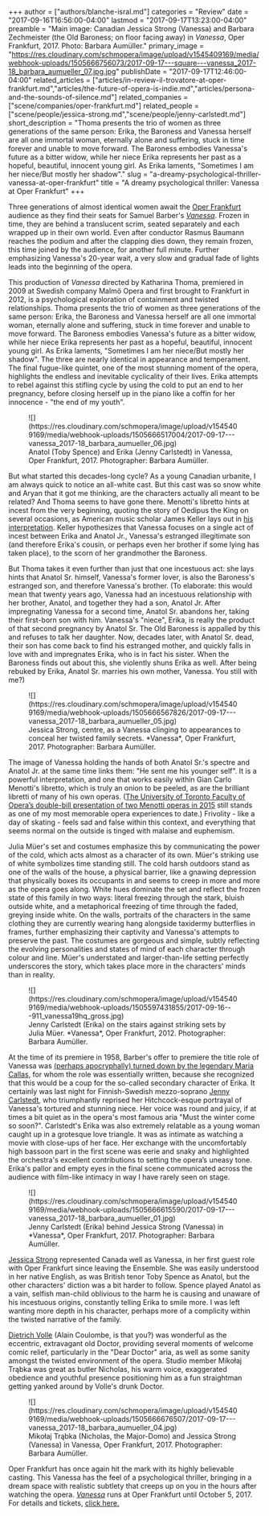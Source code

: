 +++
author = ["authors/blanche-isral.md"]
categories = "Review"
date = "2017-09-16T16:56:00-04:00"
lastmod = "2017-09-17T13:23:00-04:00"
preamble = "Main image: Canadian Jessica Strong (Vanessa) and Barbara Zechmeister (the Old Baroness; on floor facing away) in *Vanessa*, Oper Frankfurt, 2017. Photo: Barbara Aumüller."
primary_image = "https://res.cloudinary.com/schmopera/image/upload/v1545409169/media/webhook-uploads/1505666756073/2017-09-17---square---vanessa_2017-18_barbara_aumueller_07.jpg.jpg"
publishDate = "2017-09-17T12:46:00-04:00"
related_articles = ["articles/in-review-il-trovatore-at-oper-frankfurt.md","articles/the-future-of-opera-is-indie.md","articles/persona-and-the-sounds-of-silence.md"]
related_companies = ["scene/companies/oper-frankfurt.md"]
related_people = ["scene/people/jessica-strong.md","scene/people/jenny-carlstedt.md"]
short_description = "Thoma presents the trio of women as three generations of the same person: Erika, the Baroness and Vanessa herself are all one immortal woman, eternally alone and suffering, stuck in time forever and unable to move forward. The Baroness embodies Vanessa&#039;s future as a bitter widow, while her niece Erika represents her past as a hopeful, beautiful, innocent young girl. As Erika laments, &quot;Sometimes I am her niece/But mostly her shadow&quot;."
slug = "a-dreamy-psychological-thriller-vanessa-at-oper-frankfurt"
title = "A dreamy psychological thriller: Vanessa at Oper Frankfurt"
+++

Three generations of almost identical women await the [Oper Frankfurt](/scene/companies/opera-frankfurt/) audience as they find their seats for Samuel Barber's [*Vanessa*](http://www.oper-frankfurt.de/en/season-calendar/vanessa/?id_datum=892). Frozen in time, they are behind a translucent scrim, seated separately and each wrapped up in their own world. Even after conductor Rasmus Baumann reaches the podium and after the clapping dies down, they remain frozen, this time joined by the audience, for another full minute. Further emphasizing Vanessa's 20-year wait, a very slow and gradual fade of lights leads into the beginning of the opera.

This production of *Vanessa* directed by Katharina Thoma, premiered in 2009 at Swedish company Malmö Opera and first brought to Frankfurt in 2012, is a psychological exploration of containment and twisted relationships. Thoma presents the trio of women as three generations of the same person: Erika, the Baroness and Vanessa herself are all one immortal woman, eternally alone and suffering, stuck in time forever and unable to move forward. The Baroness embodies Vanessa's future as a bitter widow, while her niece Erika represents her past as a hopeful, beautiful, innocent young girl. As Erika laments, "Sometimes I am her niece/But mostly her shadow". The three are nearly identical in appearance and temperament. The final fugue-like quintet, one of the most stunning moment of the opera, highlights the endless and inevitable cyclicality of their lives. Erika attempts to rebel against this stifling cycle by using the cold to put an end to her pregnancy, before closing herself up in the piano like a coffin for her innocence - "the end of my youth". 

<figure data-type="image">![](https://res.cloudinary.com/schmopera/image/upload/v1545409169/media/webhook-uploads/1505666517004/2017-09-17---vanessa_2017-18_barbara_aumueller_06.jpg)<figcaption>Anatol (Toby Spence) and Erika (Jenny Carlstedt) in Vanessa, Oper Frankfurt, 2017. Photographer: Barbara Aumüller.</figcaption>
</figure>

But what started this decades-long cycle? As a young Canadian urbanite, I am always quick to notice an all-white cast. But this cast was so snow white and Aryan that it got me thinking, are the characters actually all meant to be related? And Thoma seems to have gone there. Menotti's libretto hints at incest from the very beginning, quoting the story of Oedipus the King on several occasions, as American music scholar James Keller lays out in [his interpretation](http://www.santafenewmexican.com/pasatiempo/columns/listen_up/in-the-family-way-pondering-vanessa/article_d118b239-ac91-5ee5-82b5-5a0c5990c91f.html). Keller hypothesizes that Vanessa focuses on a single act of incest between Erika and Anatol Jr., Vanessa's estranged illegitimate son (and therefore Erika's cousin, or perhaps even her brother if some lying has taken place), to the scorn of her grandmother the Baroness. 

But Thoma takes it even further than just that one incestuous act: she lays hints that Anatol Sr. himself, Vanessa's former lover, is also the Baroness's estranged son, and therefore Vanessa's brother. (To elaborate: this would mean that twenty years ago, Vanessa had an incestuous relationship with her brother, Anatol, and together they had a son, Anatol Jr. After impregnating Vanessa for a second time, Anatol Sr. abandons her, taking their first-born son with him. Vanessa's "niece", Erika, is really the product of that second pregnancy by Anatol Sr. The Old Baroness is appalled by this and refuses to talk her daughter. Now, decades later, with Anatol Sr. dead, their son has come back to find his estranged mother, and quickly falls in love with and impregnates Erika, who is in fact his sister. When the Baroness finds out about this, she violently shuns Erika as well. After being rebuked by Erika, Anatol Sr. marries his own mother, Vanessa. You still with me?) 

<figure data-type="image">
![](https://res.cloudinary.com/schmopera/image/upload/v1545409169/media/webhook-uploads/1505666567826/2017-09-17---vanessa_2017-18_barbara_aumueller_05.jpg)
<figcaption>Jessica Strong, centre, as a Vanessa clinging to appearances to conceal her twisted family secrets. *Vanessa*, Oper Frankfurt, 2017. Photographer: Barbara Aumüller.</figcaption>
</figure>

The image of Vanessa holding the hands of both Anatol Sr.'s spectre and Anatol Jr. at the same time links them: "He sent me his younger self". It is a powerful interpretation, and one that works easily within Gian Carlo Menotti's libretto, which is truly an onion to be peeled, as are the brilliant libretti of many of his own operas. ([The University of Toronto Faculty of Opera’s double-bill presentation of two Menotti operas in 2015](/in-review-the-telephone-the-medium/) still stands as one of my most memorable opera experiences to date.) Frivolity - like a day of skating - feels sad and false within this context, and everything that seems normal on the outside is tinged with malaise and euphemism.

Julia Müer's set and costumes emphasize this by communicating the power of the cold, which acts almost as a character of its own. Müer's striking use of white symbolizes time standing still. The cold harsh outdoors stand as one of the walls of the house, a physical barrier, like a gnawing depression that physically boxes its occupants in and seems to creep in more and more as the opera goes along. White hues dominate the set and reflect the frozen state of this family in two ways: literal freezing through the stark, bluish outside white, and a metaphorical freezing of time through the faded, greying inside white. On the walls, portraits of the characters in the same clothing they are currently wearing hang alongside taxidermy butterflies in frames, further emphasizing their captivity and Vanessa's attempts to preserve the past. The costumes are gorgeous and simple, subtly reflecting the evolving personalities and states of mind of each character through colour and line. Müer's understated and larger-than-life setting perfectly underscores the story, which takes place more in the characters' minds than in reality. 

<figure data-type="image">![](https://res.cloudinary.com/schmopera/image/upload/v1545409169/media/webhook-uploads/1505597431855/2017-09-16---911_vanessa19hq_gross.jpg)
<figcaption>Jenny Carlstedt (Erika) on the stairs against striking sets by Julia Müer. *Vanessa*, Oper Frankfurt, 2012. Photographer: Barbara Aumüller.</figcaption>
</figure>

At the time of its premiere in 1958, Barber's offer to premiere the title role of Vanessa was [(perhaps apocryphally) turned down by the legendary Maria Callas](http://www.nytimes.com/2007/11/04/arts/music/04davi.html), for whom the role was essentially written, because she recognized that this would be a coup for the so-called secondary character of Erika. It certainly was last night for Finnish-Swedish mezzo-soprano [Jenny Carlstedt](/scene/people/jenny-carlstedt/), who triumphantly reprised her Hitchcock-esque portrayal of Vanessa's tortured and stunning niece. Her voice was round and juicy, if at times a bit quiet as in the opera's most famous aria "Must the winter come so soon?". Carlstedt's Erika was also extremely relatable as a young woman caught up in a grotesque love triangle. It was as intimate as watching a movie with close-ups of her face. Her exchange with the uncomfortably high bassoon part in the first scene was eerie and snaky and highlighted the orchestra's excellent contributions to setting the opera’s uneasy tone. Erika's pallor and empty eyes in the final scene communicated across the audience with film-like intimacy in way I have rarely seen on stage. 

<figure data-type="image">
![](https://res.cloudinary.com/schmopera/image/upload/v1545409169/media/webhook-uploads/1505666615590/2017-09-17---vanessa_2017-18_barbara_aumueller_01.jpg)
<figcaption>Jenny Carlstedt (Erika) behind Jessica Strong (Vanessa) in *Vanessa*, Oper Frankfurt, 2017. Photographer: Barbara Aumüller.</figcaption>
</figure>

[Jessica Strong](/scene/people/jessica-strong/) represented Canada well as Vanessa, in her first guest role with Oper Frankfurt since leaving the Ensemble. She was easily understood in her native English, as was British tenor Toby Spence as Anatol, but the other characters' diction was a bit harder to follow. Spence played Anatol as a vain, selfish man-child oblivious to the harm he is causing and unaware of his incestuous origins, constantly telling Erika to smile more. I was left wanting more depth in his character, perhaps more of a complicity within the twisted narrative of the family. 

[Dietrich Volle](http://www.oper-frankfurt.de/en/ensemble-guest-artists-opera-team/ensemble/?detail=78) (Alain Coulombe, is that you?) was wonderful as the eccentric, extravagant old Doctor, providing several moments of welcome comic relief, particularly in the "Dear Doctor" aria, as well as some sanity amongst the twisted environment of the opera. Studio member Mikołaj Trąbka was great as butler Nicholas, his warm voice, exaggerated obedience and youthful presence positioning him as a fun straightman getting yanked around by Volle's drunk Doctor. 

<figure data-type="image">
![](https://res.cloudinary.com/schmopera/image/upload/v1545409169/media/webhook-uploads/1505666676507/2017-09-17---vanessa_2017-18_barbara_aumueller_04.jpg)<figcaption>Mikołaj Trąbka (Nicholas, the Major-Domo) and Jessica Strong (Vanessa) in Vanessa, Oper Frankfurt, 2017. Photographer: Barbara Aumüller.</figcaption>
</figure>

Oper Frankfurt has once again hit the mark with its highly believable casting. This Vanessa has the feel of a psychological thriller, bringing in a dream space with realistic subtlety that creeps up on you in the hours after watching the opera. [*Vanessa*](http://www.oper-frankfurt.de/en/season-calendar/vanessa/?id_datum=892) runs at Oper Frankfurt until October 5, 2017. For details and tickets, [click here.](http://www.oper-frankfurt.de/en/season-calendar/vanessa/?id_datum=892)
